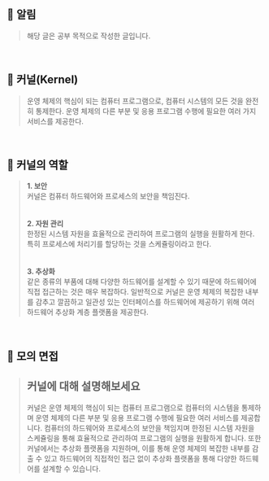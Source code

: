 ## **📌 알림**
> 해당 글은 공부 목적으로 작성한 글입니다.

<br>

## **📌 커널(Kernel)**
> 운영 체제의 핵심이 되는 컴퓨터 프로그램으로, 컴퓨터 시스템의 모든 것을 완전히 통제한다. 운영 체제의 다른 부분 및 응용 프로그램 수행에 필요한 여러 가지 서비스를 제공한다.

<br>

## **📌 커널의 역할**
> **1\. 보안**  
> 커널은 컴퓨터 하드웨어와 프로세스의 보안을 책임진다.  
> <br>  
> **2\. 자원 관리**  
> 한정된 시스템 자원을 효율적으로 관리하여 프로그램의 실행을 원활하게 한다. 특히 프로세스에 처리기를 할당하는 것을 스케쥴링이라고 한다.  
> <br>  
> **3\. 추상화**  
> 같은 종류의 부품에 대해 다양한 하드웨어를 설계할 수 있기 때문에 하드웨어에 직접 접근하는 것은 매우 복잡하다. 일반적으로 커널은 운영 체제의 복잡한 내부를 감추고 깔끔하고 일관성 있는 인터페이스를 하드웨어에 제공하기 위해 여러 하드웨어 추상화 계층 플랫폼을 제공한다.

<br>

## **📌 모의 면접**
> **커널에 대해 설명해보세요**
> ---  
> 커널은 운영 체제의 핵심이 되는 컴퓨터 프로그램으로 컴퓨터의 시스템을 통제하며 운영 체제의 다른 부분 및 응용 프로그램 수행에 필요한 여러 서비스를 제공합니다. 컴퓨터의 하드웨어와 프로세스의 보안을 책임지며 한정된 시스템 자원을 스케쥴링을 통해 효율적으로 관리하여 프로그램의 실행을 원활하게 합니다. 또한 커널에서는 추상화 플랫폼을 지원하며, 이를 통해 운영 체제의 복잡한 내부를 감출 수 있고 하드웨어의 직접적인 접근 없이 추상화 플랫폼을 통해 다양한 하드웨어를 설계할 수 있습니다.
